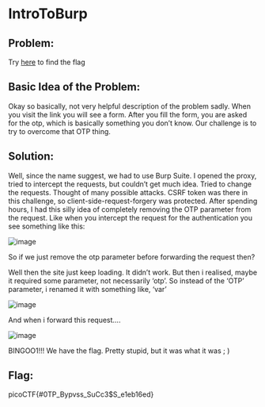 # IntroToBurp

## Problem:

Try [here](http://titan.picoctf.net:52211/) to find the flag

## Basic Idea of the Problem:

Okay so basically, not very helpful description of the problem sadly. When you visit the link you will see a form. After you fill the form, you are asked for the otp, which is basically something you don’t know. Our challenge is to try to overcome that OTP thing.

## Solution:

Well, since the name suggest, we had to use Burp Suite. I opened the proxy, tried to intercept the requests, but couldn’t get much idea. Tried to change the requests. Thought of many possible attacks. CSRF token was there in this challenge, so client-side-request-forgery was protected. After spending hours, I had this silly idea of completely removing the OTP parameter from the request. Like when you intercept the request for the authentication you see something like this:

![image](https://github.com/LU1F3R/picoCTF-2024/assets/45719646/f4f296a3-b2cb-4a1c-a70e-7b2243b7a23c)

So if we just remove the otp parameter before forwarding the request then?

Well then the site just keep loading. It didn’t work. But then i realised, maybe it required some parameter, not necessarily ‘otp’. So instead of the ‘OTP’ parameter, i renamed it with something like, ‘var’

![image](https://github.com/LU1F3R/picoCTF-2024/assets/45719646/01946527-9d39-48af-b504-7e84f8273796)

And when i forward this request….

![image](https://github.com/LU1F3R/picoCTF-2024/assets/45719646/a8c56b45-d87a-438c-a72c-56775de0c844)

BINGOO1!!! We have the flag. Pretty stupid, but it was what it was ; )

## Flag:

picoCTF{#0TP_Bypvss_SuCc3$S_e1eb16ed}
